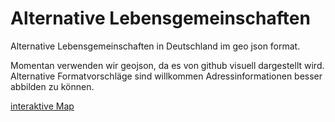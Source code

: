 Alternative Lebensgemeinschaften
================================

Alternative Lebensgemeinschaften in Deutschland im geo json format.

Momentan verwenden wir geojson, da es von github visuell dargestellt wird.
Alternative Formatvorschläge sind willkommen Adressinformationen besser
abbilden zu können.

[interaktive Map](https://github.com/zirni/alternative-lebensgemeinschaften/blob/master/doerfer.json)

